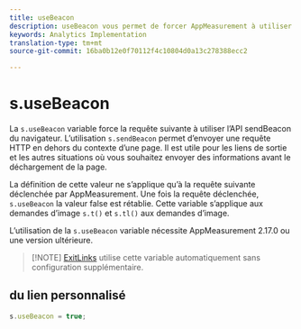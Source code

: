 ```yaml
---
title: useBeacon
description: useBeacon vous permet de forcer AppMeasurement à utiliser l’API sendBeacon des navigateurs
keywords: Analytics Implementation
translation-type: tm+mt
source-git-commit: 16ba0b12e0f70112f4c10804d0a13c278388ecc2

---
```



# s.useBeacon

La `s.useBeacon` variable force la requête suivante à utiliser l’API [](https://developer.mozilla.org/en-US/docs/Web/API/Navigator/sendBeacon)sendBeacon du navigateur. L’utilisation `s.sendBeacon` permet d’envoyer une requête HTTP en dehors du contexte d’une page. Il est utile pour les liens de sortie et les autres situations où vous souhaitez envoyer des informations avant le déchargement de la page.

La définition de cette valeur ne s’applique qu’à la requête suivante déclenchée par AppMeasurement. Une fois la requête déclenchée, `s.useBeacon` la valeur false est rétablie. Cette variable s’applique aux demandes d’image `s.t()` et `s.tl()` aux demandes d’image.

L’utilisation de la `s.useBeacon` variable nécessite AppMeasurement 2.17.0 ou une version ultérieure.

> [!NOTE] [ExitLinks](s-linktrackvars.md) utilise cette variable automatiquement sans configuration supplémentaire.

## du lien personnalisé

```js
s.useBeacon = true;
```
